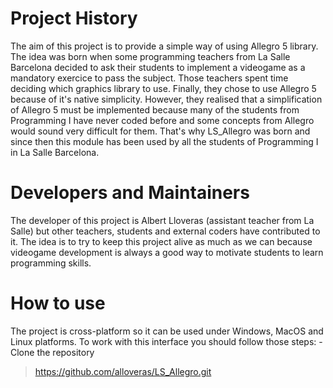 Project History
==========
The aim of this project is to provide a simple way of using Allegro 5 library. The idea was born when some programming teachers
from La Salle Barcelona decided to ask their students to implement a videogame as a mandatory exercice to pass the subject. Those 
teachers spent time deciding which graphics library to use. Finally, they chose to use Allegro 5 because of it's native simplicity. However,
they realised that a simplification of Allegro 5 must be implemented because many of the students from Programming I have never coded before
and some concepts from Allegro would sound very difficult for them. That's why LS_Allegro was born and since then this module has
been used by all the students of Programming I in La Salle Barcelona.

Developers and Maintainers
==========================
The developer of this project is Albert Lloveras (assistant teacher from La Salle) but other teachers, students and external coders have contributed to it.
The idea is to try to keep this project alive as much as we can because videogame development is always a good way to motivate
students to learn programming skills.

How to use
===========================
The project is cross-platform so it can be used under Windows, MacOS and Linux platforms. To work with this interface you should follow those steps:
  -Clone the repository
  >https://github.com/alloveras/LS_Allegro.git
